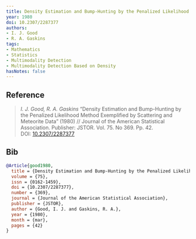 ```yaml
---
title: Density Estimation and Bump-Hunting by the Penalized Likelihood Method Exemplified by Scattering and Meteorite Data
year: 1980
doi: 10.2307/2287377
authors:
- I. J. Good
- R. A. Gaskins
tags:
- Mathematics
- Statistics
- Multimodality Detection
- Multimodality Detection Based on Density
hasNotes: false
---
```


## Reference

> <i>I. J. Good, R. A. Gaskins</i> “Density Estimation and Bump-Hunting by the Penalized Likelihood Method Exemplified by Scattering and Meteorite Data” (1980) // Journal of the American Statistical Association. Publisher: JSTOR. Vol.&nbsp;75. No&nbsp;369. Pp.&nbsp;42. DOI:&nbsp;<a href='https://doi.org/10.2307/2287377'>10.2307/2287377</a>

## Bib

```bib
@Article{good1980,
  title = {Density Estimation and Bump-Hunting by the Penalized Likelihood Method Exemplified by Scattering and Meteorite Data},
  volume = {75},
  issn = {0162-1459},
  doi = {10.2307/2287377},
  number = {369},
  journal = {Journal of the American Statistical Association},
  publisher = {JSTOR},
  author = {Good, I. J. and Gaskins, R. A.},
  year = {1980},
  month = {mar},
  pages = {42}
}
```
